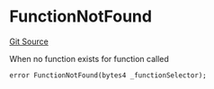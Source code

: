 # FunctionNotFound
[Git Source](https://github.com/thrackle-io/tron/blob/cdd8e2f67a86060a2d8df603fb8469f17f75b3ca/src/client/token/handler/diamond/HandlerDiamond.sol)

When no function exists for function called


```solidity
error FunctionNotFound(bytes4 _functionSelector);
```

